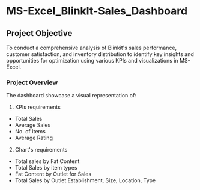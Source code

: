 # MS-Excel_BlinkIt-Sales_Dashboard

## Project Objective
To conduct a comprehensive analysis of Blinkit's sales performance, customer satisfaction, and inventory distribution to identify key insights and opportunities for optimization using various KPIs and visualizations in MS-Excel.

### Project Overview
The dashboard showcase a visual representation of:
1. KPIs requirements
 - Total Sales
 - Average Sales
 - No. of Items
 - Average Rating 
2. Chart's requirements
 - Total sales by Fat Content
 - Total Sales by item types
 - Fat Content by Outlet for Sales
 - Total Sales by Outlet Establishment, Size, Location, Type

